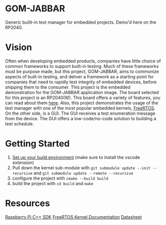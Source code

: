 # GOM-JABBAR
Generic builit-in test manager for embedded projects. Demo'd here on the RP2040. 

# Vision

Often when developing embedded products, companies have little choice of common frameworks to support built-in testing. Much of these frameworks must be purpose made, but this project, GOM-JABBAR, aims to commonize aspects of built-in testing, and deliver a framework as a starting point for companies that need to rapidly test integrity of embedded devices, before shipping them to the consumer. This project is the embedded demonstration for the GOM-JABBAR application image. The board selected for this project is an RP2040(W). This board offers a variety of features, you can read about them [here](https://datasheets.raspberrypi.com/rp2040/rp2040-datasheet.pdf). Also, this project demonstrates the usage of the test manager with one of the most popular embedded kernels, [FreeRTOS](https://www.freertos.org/Documentation/00-Overview). On the other side, is a GUI. The GUI receives a test enumeration message from the device. The GUI offers a low-code/no-code solution to building a test schedule. 

# Getting Started

1. [Set up your build environment](https://datasheets.raspberrypi.com/pico/getting-started-with-pico.pdf) (make sure to install the vscode extension)
2. Pull down the kernel sub-module with `git submodule update --init --recursive` and `git submodule update --remote --recursive`
3. configure the project with `cmake --build build`
4. build the project with `cd build` and `make`

# Resources
[Raspberry Pi C++ SDK](https://www.raspberrypi.com/documentation/microcontrollers/c_sdk.html)
[FreeRTOS Kernel Documentation](https://www.freertos.org/Documentation/00-Overview)
[Datasheet](https://datasheets.raspberrypi.com/rp2040/rp2040-datasheet.pdf)
